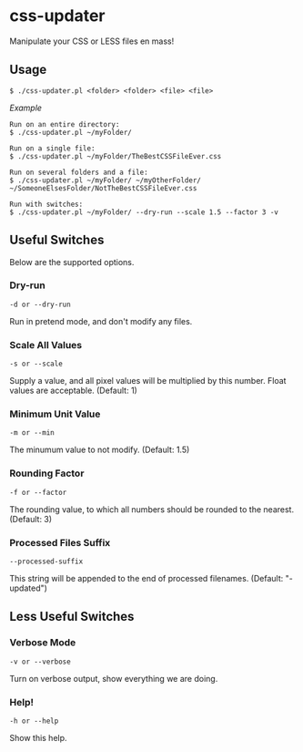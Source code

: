 # css-updater
Manipulate your CSS or LESS files en mass!

## Usage

```
$ ./css-updater.pl <folder> <folder> <file> <file>
```
_Example_

    Run on an entire directory:
    $ ./css-updater.pl ~/myFolder/
    
    Run on a single file:
    $ ./css-updater.pl ~/myFolder/TheBestCSSFileEver.css
    
    Run on several folders and a file:
    $ ./css-updater.pl ~/myFolder/ ~/myOtherFolder/ ~/SomeoneElsesFolder/NotTheBestCSSFileEver.css
    
    Run with switches:
    $ ./css-updater.pl ~/myFolder/ --dry-run --scale 1.5 --factor 3 -v


## Useful Switches
Below are the supported options.
### Dry-run
    -d or --dry-run
Run in pretend mode, and don't modify any files.

### Scale All Values
    -s or --scale
Supply a value, and all pixel values will be multiplied by this number. Float values are acceptable. (Default: 1)
                          
### Minimum Unit Value
    -m or --min
The minumum value to not modify. (Default: 1.5)
    
### Rounding Factor
    -f or --factor
The rounding value, to which all numbers should be rounded to the nearest. (Default: 3)
                          
### Processed Files Suffix
    --processed-suffix
This string will be appended to the end of processed filenames. (Default: "-updated")

## Less Useful Switches
### Verbose Mode
    -v or --verbose
Turn on verbose output, show everything we are doing.

### Help!
    -h or --help
Show this help.